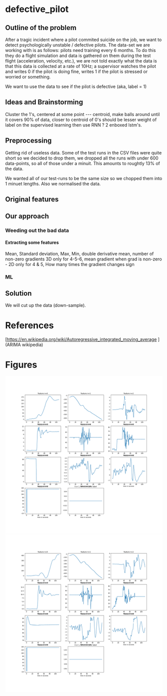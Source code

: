 # defective_pilot

## Outline of the problem
After a tragic incident where a pilot commited suicide on the job, we want to detect psychologically unstable / defective pilots. The data-set we are working with is as follows: pilots need training every 6 months. To do this they do a flight simulation and data is gathered on them during the test flight (acceleration, velocity, etc.), we are not told exactly what the data is that this data is collected at a rate of 10Hz; a supervisor watches the pilot and writes 0 if the pilot is doing fine, writes 1 if the pilot is stressed or worried or something.

We want to use the data to see if the pilot is defective (aka, label = 1) 


## Ideas and Brainstorming
Cluster the 1's, centered at some point --- centroid, make balls around until it covers 90% of data, closer to centroid of 0's should be lesser weight of label on the supervised learning
then use RNN ? 2 enboxed lstm's.


## Preprocessing
Getting rid of useless data. Some of the test runs in the CSV files were quite short so we decided to drop them, we dropped all the runs with under 600 data-points, so all of those under a minuit. This amounts to roughtly 13% of the data.

We wanted all of our test-runs to be the same size so we chopped them into 1 minuet lengths. Also we normalised the data.

## Original features



## Our approach
### Weeding out the bad data
#### Extracting some features
Mean, Standard deviation, Max, Min, double derivative mean, number of non-zero gradients 3D only for 4-5-6, mean gradient when grad is non-zero - 2D only for 4 & 5, How many times the gradient changes sign

### ML


## Solution
We will cut up the data (down-sample).



# References
[https://en.wikipedia.org/wiki/Autoregressive_integrated_moving_average ](ARIMA wikipedia)


# Figures
![](figures/index_125.png)
![](figures/index_397.png)


